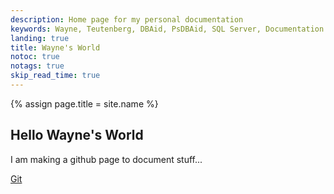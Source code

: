 ```yaml
---
description: Home page for my personal documentation
keywords: Wayne, Teutenberg, DBAid, PsDBAid, SQL Server, Documentation
landing: true
title: Wayne's World
notoc: true
notags: true
skip_read_time: true
---
```

{% assign page.title = site.name %}

## Hello Wayne's World

I am making a github page to document stuff...

[Git](git.md)
